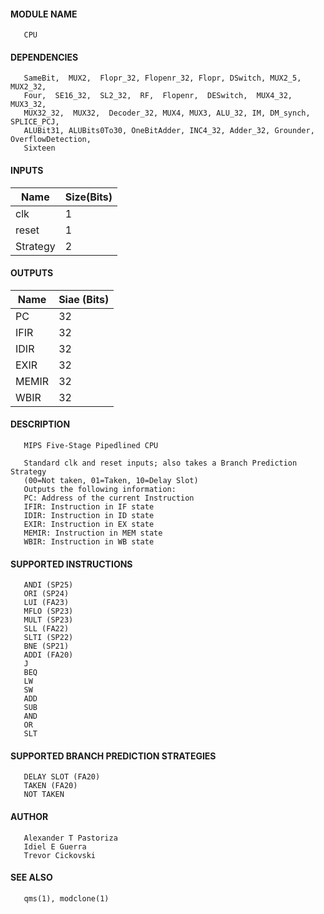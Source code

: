 #### MODULE NAME
       CPU

#### DEPENDENCIES
       SameBit,  MUX2,  Flopr_32, Flopenr_32, Flopr, DSwitch, MUX2_5, MUX2_32,
       Four,  SE16_32,  SL2_32,  RF,  Flopenr,  DESwitch,  MUX4_32,   MUX3_32,
       MUX32_32,  MUX32,  Decoder_32, MUX4, MUX3, ALU_32, IM, DM_synch, SPLICE_PCJ, 
       ALUBit31, ALUBits0To30, OneBitAdder, INC4_32, Adder_32, Grounder, OverflowDetection,
       Sixteen

#### INPUTS
Name  | Size(Bits)
-------|------------
clk  |     1      
reset |     1   
Strategy  | 2

#### OUTPUTS
Name  | Siae (Bits)
------|------------
PC  | 32
IFIR  | 32
IDIR  | 32
EXIR  | 32
MEMIR | 32
WBIR  | 32

#### DESCRIPTION
       MIPS Five-Stage Pipedlined CPU

       Standard clk and reset inputs; also takes a Branch Prediction Strategy
       (00=Not taken, 01=Taken, 10=Delay Slot)
       Outputs the following information:
       PC: Address of the current Instruction
       IFIR: Instruction in IF state
       IDIR: Instruction in ID state
       EXIR: Instruction in EX state
       MEMIR: Instruction in MEM state
       WBIR: Instruction in WB state

#### SUPPORTED INSTRUCTIONS
       ANDI (SP25)
       ORI (SP24)
       LUI (FA23)
       MFLO (SP23)
       MULT (SP23)
       SLL (FA22)
       SLTI (SP22)
       BNE (SP21)
       ADDI (FA20)
       J
       BEQ
       LW
       SW
       ADD
       SUB
       AND
       OR
       SLT

#### SUPPORTED BRANCH PREDICTION STRATEGIES
       DELAY SLOT (FA20)
       TAKEN (FA20)
       NOT TAKEN


#### AUTHOR
       Alexander T Pastoriza
       Idiel E Guerra
       Trevor Cickovski

#### SEE ALSO
       qms(1), modclone(1)
